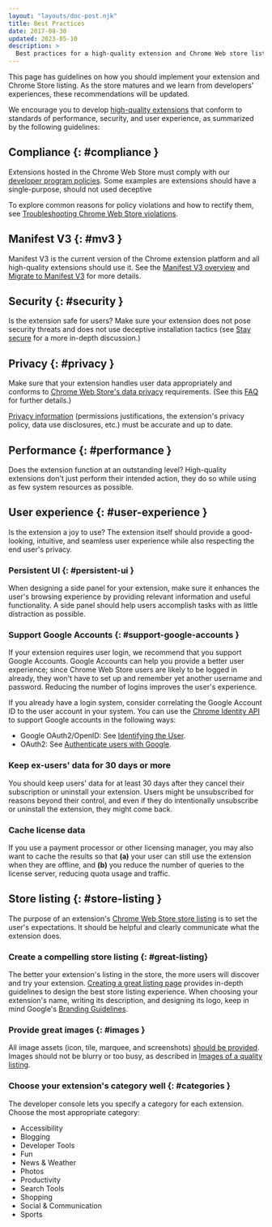 ```yaml
---
layout: "layouts/doc-post.njk"
title: Best Practices
date: 2017-08-30
updated: 2023-05-10
description: >
  Best practices for a high-quality extension and Chrome Web store listing.
---
```


This page has guidelines on how you should implement your extension and Chrome Store listing. As the
store matures and we learn from developers' experiences, these recommendations will be updated. 

We encourage you to develop [high-quality extensions][hq-guidelines] that conform to standards of
performance, security, and user experience, as summarized by the following guidelines:

## Compliance {: #compliance }

Extensions hosted in the Chrome Web Store must comply with our [developer program policies][program policies]. Some examples are extensions should have a single-purpose, should not used deceptive 

To explore common reasons for policy violations and how to rectify them, see [Troubleshooting Chrome Web Store violations][cws-violations].

## Manifest V3 {: #mv3 }

Manifest V3 is the current version of the Chrome extension platform and all high-quality extensions should use it. See the [Manifest V3 overview][mv3-overview] and [Migrate to Manifest V3][mv3-migration] for more details.

## Security {: #security }

Is the extension safe for users? Make sure your extension does not pose security threats and does
not use deceptive installation tactics (see [Stay secure][stay-secure] for a more in-depth
discussion.)

## Privacy {: #privacy }

Make sure that your extension handles user data appropriately and conforms to [Chrome Web Store's
data privacy](/docs/webstore/program-policies/privacy) requirements. (See this [FAQ][user-data-faq]
for further details.)

[Privacy information][dashboard-privacy] (permissions justifications, the extension's privacy
policy, data use disclosures, etc.) must be accurate and up to date.

## Performance {: #performance }
<!-- Make sure you test your extension well before posting -->
Does the extension function at an outstanding level? High-quality extensions don't
just perform their intended action, they do so while using as few system resources as possible.

## User experience {: #user-experience }

Is the extension a joy to use? The extension itself should provide a good-looking,
intuitive, and seamless user experience while also respecting the end user's privacy.

### Persistent UI {: #persistent-ui }

When designing a side panel for your extension, make sure it enhances the user's browsing experience
by providing relevant information and useful functionality. A side panel should help users
accomplish tasks with as little distraction as possible.

### Support Google Accounts {: #support-google-accounts }

If your extension requires user login, we recommend that you support Google Accounts. Google
Accounts can help you provide a better user experience; since Chrome Web Store users are
likely to be logged in already, they won't have to set up and remember yet another username and
password. Reducing the number of logins improves the user's experience.

If you already have a login system, consider correlating the Google Account ID to the user account
in your system. You can use the [Chrome Identity API][identity-api] to support Google accounts in
the following ways:

- Google OAuth2/OpenID: See [Identifying the User][identify-user].
- OAuth2: See [Authenticate users with Google][oauth2-tutorial].

### Keep ex-users' data for 30 days or more

You should keep users' data for at least 30 days after they cancel their subscription or uninstall
your extension. Users might be unsubscribed for reasons beyond their control, and even if they do
intentionally unsubscribe or uninstall the extension, they might come back.

### Cache license data

If you use a payment processor or other licensing manager, you may also want to cache the results so
that **(a)** your user can still use the extension when they are offline, and **(b)** you reduce the
number of queries to the license server, reducing quota usage and traffic.

## Store listing {: #store-listing } 

The purpose of an extension's [Chrome Web Store store listing][completing-listing] is to set the user's
expectations. It should be helpful and clearly communicate what the extension does. 

### Create a compelling store listing {: #great-listing}

The better your extension's listing in the store, the more users will discover and try your extension.
[Creating a great listing page][great-listing-page] provides in-depth guidelines to design the best
store listing experience. When choosing your extension's name, writing its description, and
designing its logo, keep in mind Google's [Branding Guidelines][cws-branding].

### Provide great images {: #images }

All image assets (icon, tile, marquee, and screenshots) [should be provided][supplying-images].
Images should not be blurry or too busy, as described in [Images of a quality
listing](/docs/webstore/best_listing/#images). 

### Choose your extension's category well {: #categories }

The developer console lets you specify a category for each extension. Choose the most appropriate category:

- Accessibility
- Blogging
- Developer Tools
- Fun
- News & Weather
- Photos
- Productivity
- Search Tools
- Shopping
- Social & Communication
- Sports


[oauth2-tutorial]: /docs/extensions/mv3/tut_oauth/
[completing-listing]: /docs/webstore/cws-dashboard-listing/
[cws-branding]: /docs/webstore/branding
[cws-images]: /docs/webstore/images
[cws-violations]: /docs/webstore/troubleshooting/
[dashboard-privacy]: /docs/webstore/cws-dashboard-privacy/
[great-listing-page]: /docs/webstore/best_listing/
[identity-api]: /docs/extensions/reference/identity/
[identify-user]: /docs/webstore/identify_user
[mv3-overview]: /docs/extensions/mv3/intro/mv3-overview/
[program policies]: /docs/webstore/program-policies/
[stay-secure]: /docs/extensions/mv3/security/
[supplying-images]: /docs/webstore/images/
[user-data-faq]: /docs/webstore/user_data/
[hq-guidelines]: /docs/webstore/program-policies/quality-guidelines/
[mv3-migration]: https://developer.chrome.com/docs/extensions/migrating/
